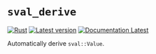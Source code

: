 # `sval_derive`

[![Rust](https://github.com/sval-rs/sval/workflows/derive/badge.svg)](https://github.com/sval-rs/sval/actions)
[![Latest version](https://img.shields.io/crates/v/sval.svg)](https://crates.io/crates/sval_derive)
[![Documentation Latest](https://docs.rs/sval_derive/badge.svg)](https://docs.rs/sval_derive)

Automatically derive `sval::Value`.
